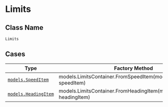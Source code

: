 
# Limits

## Class Name

`Limits`

## Cases

| Type | Factory Method |
|  --- | --- |
| [`models.SpeedItem`](../../../doc/models/speed-item.md) | models.LimitsContainer.FromSpeedItem(models.SpeedItem speedItem) |
| [`models.HeadingItem`](../../../doc/models/heading-item.md) | models.LimitsContainer.FromHeadingItem(models.HeadingItem headingItem) |

